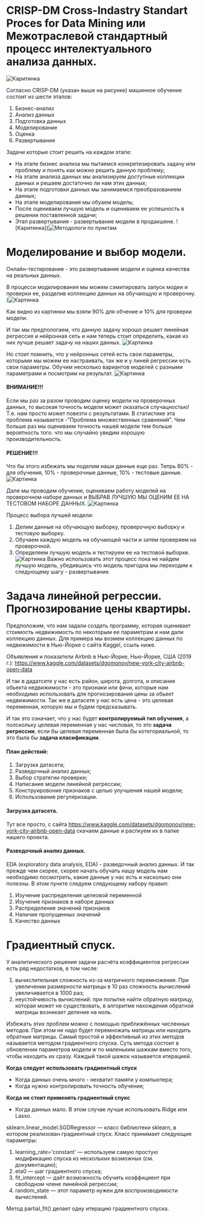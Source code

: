 # CRISP-DM Cross-Indastry Standart Proces for Data Mining или Межотраслевой стандартный процесс интелектуального анализа данных.
![Каритинка](https://github.com/CherniySN/Machine-Learning/blob/main/picture_for_README/CRISP-DM_Process_Diagram%20(1).png)

Согласно CRISP-DM (указан выше на рисунке) машинное обучение состоит из шести этапов:
1. Бизнес-анализ
2. Анализ данных
3. Подготовка данных
4. Моделирование
5. Оценка
6. Развертывание

Задачи которые стоит решить на каждом этапе:
- На этапе бизнес анализа мы пытаемся конкретизировать задачу или проблему и понять как можно решить данную проблему;
- На этапе анализа данных мы анализируем доступные коллекции данных и решаем достаточно ли нам этих данных;
- На этапе подготовки данных мы занимаемся преобразованием данных;
- На этапе моделирования мы обуаем модель;
- После оцениваем лучшую модель и оцениваем ее успешность в решении поставленной задачи;
- Этап развертывания - развертывание модели в продакшене.
![Каритинка](![Методологи по пунктам](https://github.com/CherniySN/Machine-Learning/blob/main/picture_for_README/CRISP%20-%20DM.jpg)

# Моделирование и выбор модели.
Онлайн-тестирование - это развертывание модели и оценка качества на реальных данных.

В процесси моделирования мы можем сэмитировать запуск модеи и проверки ее, разделив коллекцию данных на обучающую и проверочну.
(![Картинка](https://github.com/CherniySN/Machine-Learning/blob/main/picture_for_README/%D0%94%D0%B5%D0%BB%D0%B5%D0%BD%D0%B8%D0%B5%20%D0%BD%D0%B0%D0%B1%D0%BE%D1%80%D0%B0%20%D0%B4%D0%B0%D0%BD%D0%BD%D1%8B%D1%85.jpg)

Как видно из картинки мы взяли 90% для обчение и 10% для проверки модели. 

И так мы предпологаем, что данную задачу хорошо решает линейная регрессия и нейронная сеть и нам теперь стоит определить, какая из них лучше решает задачу на наших данных.
![Картинка](https://github.com/CherniySN/Machine-Learning/blob/main/picture_for_README/%D0%9E%D0%B1%D1%83%D1%87%D0%B5%D0%BD%D0%B8%D0%B5%20%D0%BD%D0%B0%D0%B1%D0%BE%D1%80%D0%B0%20%D0%B4%D0%B0%D0%BD%D0%BD%D1%8B%D1%85.jpg)

Но стоит помнить, что у нейронных сетей есть свои параметры, которыми мы можем ее настраивать, так же и у линей регрессии есть свои параметры. Обучим несколько вариантов моделей с разными параметрами и посмотрим на результат.
![Картинка](https://github.com/CherniySN/Machine-Learning/blob/main/picture_for_README/%D0%92%D1%8B%D0%B1%D0%BE%D1%80%20%D0%BF%D0%B0%D1%80%D0%B0%D0%BC%D0%B5%D1%82%D1%80%D0%BE%D0%B2%20%D0%B8%20%D0%BE%D0%B1%D1%83%D1%87%D0%B5%D0%BD%D0%B8%D0%B5.jpg)

#### ВНИМАНИЕ!!!
Если мы раз за разом проводим оценку модели на проверочных данных, то высокая точность модели может оказаться случацностью! Т.е. нам просто может повезти с результатами.
В статистике эта проблема называется -"Проблема множественных сравнений". Чем больше раз мы оцениваем точность нашей модели тем больше вероятность того. что мы случайно увидим хорошую производительность.
#### РЕШЕНИЕ!!!
Что бы этого избежать мы поделим наши данные еще раз. Тепрь 80% - для обучения, 10% - проверочные данные, 10% - тестовые данные.
![Картинка](https://github.com/CherniySN/Machine-Learning/blob/main/picture_for_README/%D0%92%D1%8B%D0%B4%D0%B5%D0%BB%D0%B5%D0%BD%D0%B8%D0%B5%20%D1%82%D0%B5%D1%81%D1%82%D0%BE%D0%B2%D0%BE%D0%B9%20%D1%87%D0%B0%D1%82%D0%B8.jpg)

Дале мы проводим обучение, оцениваем работу моделей на проверочном наборе данных и ВЫБРАВ ЛУЧШУЮ МЫ ОЦЕНИМ ЕЕ НА ТЕСТОВОМ НАБОРЕ ДАННЫХ.
![Картинка](https://github.com/CherniySN/Machine-Learning/blob/main/picture_for_README/%D0%A2%D0%B5%D1%81%D1%82%D0%B8%D1%80%D0%BE%D0%B2%D0%B0%D0%BD%D0%B8%D0%B5%20%D0%BB%D1%83%D1%87%D1%88%D0%B5%D0%B9%20%D0%BC%D0%BE%D0%B4%D0%B5%D0%BB%D0%B8.jpg)

Процесс выбора лучшей модели:
1. Делим данные на обучающую выборку, проверочную выборку и тестовую выборку.
2. Обучаем каждую модель на обучающей части и затем проверяем на проверочной.
3. Определяем лучшую модель и тестируем ее на тестовой выборке.
![Картинка](https://github.com/CherniySN/Machine-Learning/blob/main/picture_for_README/%D0%9F%D1%80%D0%BE%D1%86%D0%B5%D1%81%D1%81%20%D0%B2%D1%8B%D0%B1%D0%BE%D1%80%D0%B0%20%D0%BC%D0%BE%D0%B4%D0%B5%D0%BB%D0%B8.jpg)
Важно использовать этот процесс пока не найдем лучшую модель, убедившись что модель пригодна мы переходим к следующему шагу - развертывание.

# Задача линейной регрессии. Прогнозирование цены квартиры.

Предположим, что нам задали создать программу, которая оценивает стоимость недвижимость по некоторым ее параметрам и нам дали коллекцию данных.
Для примера мы возмем коллекцию данных по недвижимости в Нью-Йорке с сайта Kaggel, ссыль ниже.

Объявления и показатели Airbnb в Нью-Йорке, Нью-Йорке, США (2019 г.): https://www.kaggle.com/datasets/dgomonov/new-york-city-airbnb-open-data

И так в дадатсете у нас есть район, широта, долгота, и описание обьекта недвижимости - это признаки или фичи, которые нам необходимо использовать для прогнозирования цены за обьект недвижимости. Так же в датасете у нас есть цена - это целевая переменная, которую мы и будем предсказывать.

И так это означает, что у нас будет **контролируемый тип обучения**, а полскольку целевая переменная у нас числовая, то это **задача регрессии**, если бы целевая переменная была бы котегориальной, то это была бы **задача класификации**.


#### План действий:
1. Загрузка датасета;
2. Разведочный анализ данных;
3. Выбор стратегии проверки;
4. Написание модели линейной регрессии;
5. Конструировоние признаков с целью улучшения нашей модели;
6. Использование регуляризации.

#### Загрузка датасета.

Тут все просто, с сайта https://www.kaggle.com/datasets/dgomonov/new-york-city-airbnb-open-data скачаем данные и распкуем их в папке нашего проекта. 

#### Разведочный анализ данных.

EDA (exploratory data analysis, EDA) - разведочный анализ данных. И так прежде чем скорее, скорее начать обучать нашу модель нам необходимо посмотреть, какие данные у нас есть и насколько они полезны. В этом пункте следуем следующему набору правил:

1. Изучение распределения целеовой переменной
2. Изучение признаков в наборе данных
3. Распределение значений признаков
4. Наличие пропущенных значений
5. Качество данных

# Градиентный спуск.

У аналитического решения задачи расчёта коэффициентов регрессии есть ряд недостатков, в том числе:

1. вычислительная сложность из-за матричного перемножения. При увеличении размерности матрицы в 10 раз сложность вычислений увеличивается в 1000 раз;
2. неустойчивость вычислений: при попытке найти обратную матрицу, которая может не существовать, в алгоритме нахождения обратной матрицы возникает деление на ноль.

Избежать этих проблем можно с помощью приближённых численных методов. При этом не надо будет перемножать матрицы или находить обратные матрицы. Самый простой и эффективный из этих методов называется методом градиентного спуска. Суть метода состоит в обновлении параметров модели 𝑤 по маленьким шажкам вместо того, чтобы находить их сразу. Каждый такой шажок называется итерацией.

**Когда следует использовать градиентный спуск** 
* Когда данных очень много - нехватит памяти у компьютера;
* Когда нужно контролировать точность обучения;
  
**Когда не стоит применять градиентный спукс**
* Когда данных мало. В этом случае лучше использовать Ridge или Lasso.

sklearn.linear_model.SGDRegressor — класс библиотеки sklearn, в котором реализован градиентный спуск. Класс принимает следующие параметры:

1. learning_rate='constant' — используем самую простую модификацию спуска из нескольких возможных (см. документацию);
2. eta0 — шаг градиентного спуска;
3. fit_intercept — даёт возможность обучить коэффициент при свободном члене линейной регрессии;
4. random_state — этот параметр нужен для воспроизводимости вычислений.

Метод partial_fit() делает одну итерацию градиентного спуска.




